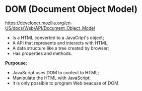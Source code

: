 # DOM (Document Object Model)

https://developer.mozilla.org/en-US/docs/Web/API/Document_Object_Model  

- Is a HTML converted to a JavaCript's object;  
- A API that represents and interacts with HTML;  
- A data structure like a tree created by browser;  
- Has properties and methods.  

**Purpouse:**  

- JavaScript uses DOM to contect to HTML;  
- Manipulate the HTML with JavaScript;  
- It is only possible to program Web beacuse of DOM.  